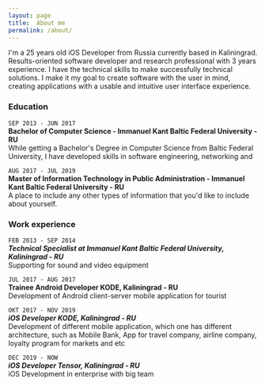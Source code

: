 ```yaml
---
layout: page
title:  About me
permalink: /about/
---
```


I'm a 25 years old iOS Developer from Russia currently based in Kaliningrad. Results-oriented software developer and research professional with 3 years experience. I have the technical skills to make successfully technical solutions. I make it my goal to create software with the user in mind, creating applications with a usable and intuitive user interface experience.

### Education

```SEP 2013 - JUN 2017```<br/>
**Bachelor of Computer Science - Immanuel Kant Baltic Federal University - RU**<br/>
While getting a Bachelor's Degree in Computer Science from Baltic Federal University, I have developed skills in software engineering, networking and<br/>

```AUG 2017 - JUL 2019```<br/>
**Master of Information Technology in Public Administration - Immanuel Kant Baltic Federal University - RU**<br/>
A place to include any other types of information that you'd like to include about yourself.<br/>

### Work experience

```FEB 2013 - SEP 2014```<br/>
***Technical Specialist at Immanuel Kant Baltic Federal University, Kaliningrad - RU***<br/>
Supporting for sound and video equipment<br/>

```JUL 2017 - AUG 2017```<br/>
**Trainee Android Developer KODE, Kaliningrad - RU**<br/>
Development of Android client-server mobile application for tourist<br/>

```OKT 2017 - NOV 2019```<br/>
***iOS Developer KODE, Kaliningrad - RU***<br/>
Development of different mobile application, which one has different architecture, such as Mobile Bank, App for travel company, airline company, loyalty program for markets and etc<br/>

```DEC 2019 - NOW```<br/>
***iOS Developer Tensor, Kaliningrad - RU***<br/>
iOS Development in enterprise with big team<br/>
